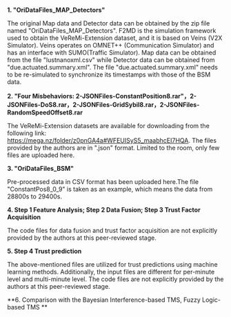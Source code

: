 

**1. "OriDataFiles_MAP_Detectors"**
   
The original Map data and Detector data can be obtained by the zip file named "OriDataFiles_MAP_Detectors".
F2MD is the simulation framework used to obtain the VeReMi-Extension dataset, and it is based on Veins (V2X Simulator).
Veins operates on OMNET++ (Communication Simulator) and has an interface with SUMO(Traffic Simulator).
Map data can be obtained from the file "lustnanoxml.csv" while Detector data can be obtained from "due.actuated.summary.xml". 
The file "due.actuated.summary.xml" needs to be re-simulated to synchronize its timestamps with those of the BSM data.

**2. "Four Misbehaviors: 2-JSONFiles-ConstantPosition8.rar"，2-JSONFiles-DoS8.rar，2-JSONFiles-GridSybil8.rar，2-JSONFiles-RandomSpeedOffset8.rar**
    
The VeReMi-Extension datasets are available for downloading from the following link:
https://mega.nz/folder/z0pnGA4a#WFEUISyS5_maabhcEI7HQA.
The files provided by the authors are in ".json" format.
Limited to the room, only few files are uploaded here.

**3. "OriDataFiles_BSM"**

 Pre-processed data in CSV format has been uploaded here.The file "ConstantPos8_0_9" is taken as an example, which means the data from 28800s to 29400s.

**4. Step 1 Feature Analysis; Step 2 Data Fusion; Step 3 Trust Factor Acquisition**

The code files for data fusion and trust factor acquisition are not explicitly provided by the authors at this peer-reviewed stage. 

**5. Step 4 Trust prediction**

The above-mentioned files are utilized for trust predictions using machine learning methods. 
Additionally, the input files are different for per-minute level and multi-minute level. 
The code files are not explicitly provided by the authors at this peer-reviewed stage. 

**6. Comparison with the Bayesian Interference-based TMS, Fuzzy Logic-based TMS **

